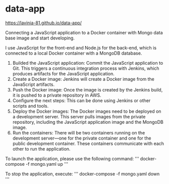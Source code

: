 # data-app
https://lavinia-81.github.io/data-app/

Connecting a JavaScript application to a Docker container with Mongo data base image and start developing.

I use JavaScript for the front-end and Node.js for the back-end, which is connected to a local Docker container with a MongoDB database.

1. Builded the JavaScript application: Commit the JavaScript application to Git. This triggers a continuous integration process with Jenkins, which produces artifacts for the JavaScript application.
2. Create a Docker image: Jenkins will create a Docker image from the JavaScript artifacts.
3. Push the Docker image: Once the image is created by the Jenkins build, it is pushed to a private repository in AWS.
4. Configure the next steps: This can be done using Jenkins or other scripts and tools.
5. Deploy the Docker images: The Docker images need to be deployed on a development server. This server pulls images from the private repository, including the JavaScript application image and the MongoDB image.
6. Run the containers: There will be two containers running on the development server—one for the private container and one for the public development container. These containers communicate with each other to run the application.

To launch the application, please use the following command:
'''
docker-compose -f mongo.yaml up
'''

To stop the application, execute:
'''
docker-compose -f mongo.yaml down
'''





